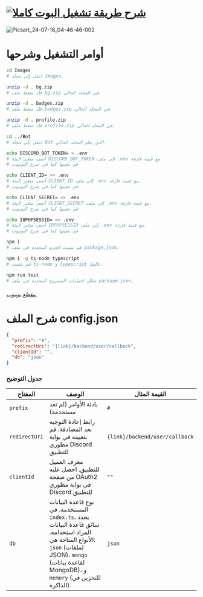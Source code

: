 # <strong> [![شرح طريقة تشغيل البوت كاملا](https://img.youtube.com/vi/JxPRDzZspCM/0.jpg)](https://www.youtube.com/watch?v=JxPRDzZspCM) </strong>

![Picsart_24-07-18_04-46-46-002](https://github.com/user-attachments/assets/a07b551a-8694-4e79-9d18-93b773b756a4)

# أوامر التشغيل وشرحها

```bash
cd Images
# انتقل إلى مجلد Images.

unzip -d . bg.zip
# فك ضغط ملف bg.zip في المجلد الحالي.

unzip -d . badges.zip
# فك ضغط ملف badges.zip في المجلد الحالي.

unzip -d . profile.zip
# فك ضغط ملف profile.zip في المجلد الحالي.

cd ../Bot
# انتقل إلى مجلد Bot الذي يعلو المجلد الحالي.

echo DISCORD_BOT_TOKEN= > .env
# أضف متغير البيئة DISCORD_BOT_TOKEN إلى ملف .env مع قيمة فارغة.
# قم بتعينها كما في شرح اليوتيوب

echo CLIENT_ID= >> .env
# أضف متغير البيئة CLIENT_ID إلى ملف .env مع قيمة فارغة.
# قم بتعينها كما في شرح اليوتيوب

echo CLIENT_SECRET= >> .env
# أضف متغير البيئة CLIENT_SECRET إلى ملف .env مع قيمة فارغة.
# قم بتعينها كما في شرح اليوتيوب

echo I8PHPSESSID= >> .env
# أضف متغير البيئة I8PHPSESSID إلى ملف .env مع قيمة فارغة.
# قم بتعينها كما في شرح اليوتيوب

npm i
# قم بتثبيت الحزم المحددة في ملف package.json.

npm i -g ts-node typescript
# قم بتثبيت ts-node و typescript عالميًا.

npm run test
# شغّل اختبارات المشروع المحددة في ملف package.json.
```

###### <a href="https://youtube.com/exa4ever" target="_blank">مقطع يوتيوب.</a>

# شرح الملف config.json

```json
{
  "prefix": "#",
  "redirectUri": "{link}/backend/user/callback",
  "clientId": "",
  "db": "json"
}
```

### جدول التوضيح

| المفتاح       | الوصف                                                                                                                                                                                              | القيمة المثال                  |
| ------------- | -------------------------------------------------------------------------------------------------------------------------------------------------------------------------------------------------- | ------------------------------ |
| `prefix`      | بادئة الأوامر (لم تعد مستخدمة)                                                                                                                                                                     | `#`                            |
| `redirectUri` | رابط إعادة التوجيه بعد المصادقة. قم بتعيينه في بوابة مطوري Discord للتطبيق                                                                                                                         | `{link}/backend/user/callback` |
| `clientId`    | معرف العميل للتطبيق. احصل عليه من صفحة OAuth2 في بوابة مطوري Discord للتطبيق                                                                                                                       | `""`                           |
| `db`          | نوع قاعدة البيانات المستخدمة. في `index.ts`، يحدد سائق قاعدة البيانات المراد استخدامه. الأنواع المتاحة هي: `json` (لملفات JSON)، `mongo` (لقاعدة بيانات MongoDB)، و `memory` (للتخزين في الذاكرة). | `json`                         |
